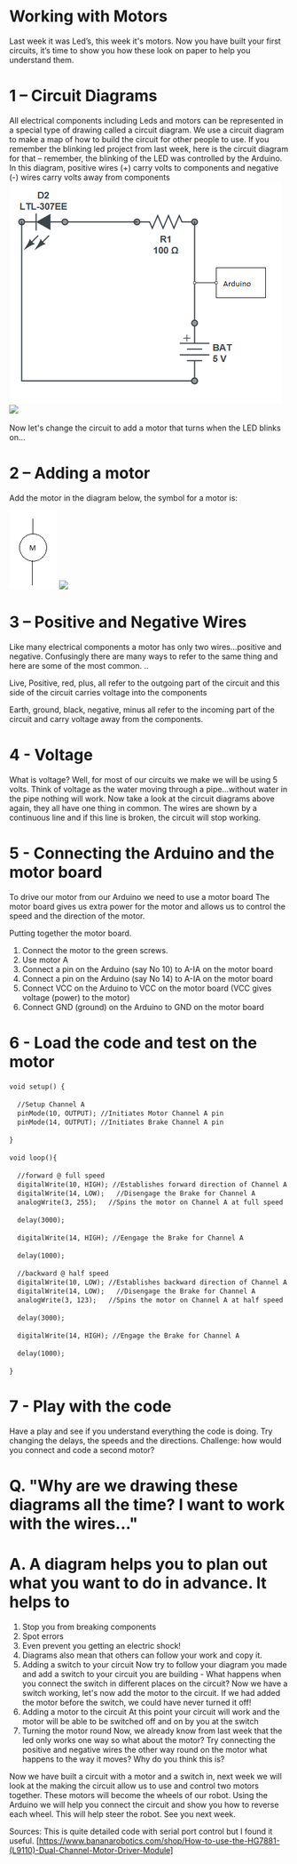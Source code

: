 

# Working with Motors

Last week it was Led’s, this week it's motors. Now you have built your first circuits, it’s time to show you how these look on paper to help you understand them.

# 1 – Circuit Diagrams
All electrical components including Leds and motors can be represented in a special type of drawing called a circuit diagram. We use a circuit diagram to make a map of how to build the circuit for other people to use.
If you remember the blinking led project from last week, here is the circuit diagram for that – remember, the blinking of the LED was controlled by the Arduino.
In this diagram, positive wires (+) carry volts to components and negative (-) wires carry volts away from components
 ![Circuit](circuit1.png)
<img src='https://github.com/punkplod23' />

Now let's change the circuit to add a motor that turns when the LED blinks on...
# 2 – Adding a motor
Add the motor in the diagram below, the symbol for a motor is:

![Circuit](circuit2.png)
<img src='https://github.com/punkplod23' />

# 3 – Positive and Negative Wires
Like many electrical components a motor has only two wires...positive and negative. Confusingly there are many ways to refer to the same thing and here are some of the most common. ..

Live, Positive, red, plus, all refer to the outgoing part of the circuit and this side of the circuit carries voltage into the components 

Earth, ground, black, negative, minus all refer to the incoming part of the circuit and carry voltage away from the components.

# 4 - Voltage

What is voltage? Well, for most of our circuits we make we will be using 5 volts. Think of voltage as the water moving through a pipe...without water in the pipe nothing will work. 
Now take a look at the circuit diagrams above again, they all have one thing in common. The wires are shown by a continuous line and if this line is broken, the circuit will stop working. 

# 5 - Connecting the Arduino and the motor board
To drive our motor from our Arduino we need to use a motor board
The motor board gives us extra power for the motor and allows us to control the speed and the direction of the motor. 

Putting together the motor board. 
1. Connect the motor to the green screws. 
2. Use motor A
3. Connect a pin on the Arduino (say No 10) to A-IA on the motor board
4. Connect a pin on the Arduino (say No 14) to A-IA on the motor board
5. Connect VCC on the Arduino to VCC on the motor board  (VCC gives voltage (power) to the motor)
6. Connect GND (ground) on the Arduino to GND on the motor board


# 6 - Load the code and test on the motor

```
void setup() {
  
  //Setup Channel A
  pinMode(10, OUTPUT); //Initiates Motor Channel A pin
  pinMode(14, OUTPUT); //Initiates Brake Channel A pin
  
}

void loop(){
  
  //forward @ full speed
  digitalWrite(10, HIGH); //Establishes forward direction of Channel A
  digitalWrite(14, LOW);   //Disengage the Brake for Channel A
  analogWrite(3, 255);   //Spins the motor on Channel A at full speed
  
  delay(3000);
  
  digitalWrite(14, HIGH); //Eengage the Brake for Channel A

  delay(1000);
  
  //backward @ half speed
  digitalWrite(10, LOW); //Establishes backward direction of Channel A
  digitalWrite(14, LOW);   //Disengage the Brake for Channel A
  analogWrite(3, 123);   //Spins the motor on Channel A at half speed
  
  delay(3000);
  
  digitalWrite(14, HIGH); //Engage the Brake for Channel A
  
  delay(1000);
  
}
```

# 7 - Play with the code
Have a play and see if you understand everything the code is doing. 
Try changing the delays, the speeds and the directions. 
Challenge: how would you connect and code a second motor?



# Q. "Why are we drawing these diagrams all the time? I want to work with the wires..."
# A. A diagram helps you to plan out what you want to do in advance.  It helps to
1. 	Stop you from breaking components
2. 	Spot errors
3. 	Even prevent you getting an electric shock! 
4. 	Diagrams also mean that others can follow your work and copy it.
6.  Adding a switch to your circuit
Now try to follow your diagram you made and add a switch to your circuit you are building - What happens when you connect the switch in different places on the circuit?
Now we have a switch working, let's now add the motor to the circuit.  If we had added the motor before the switch, we could have never turned it off! 
7.  Adding a motor to the circuit
At this point your circuit will work and the motor will be able to be switched off and on by you at the switch
8.  Turning the motor round
Now, we already know from last week that the led only works one way so what about the motor?
Try connecting the positive and negative wires the other way round on the motor what happens to the way it moves? Why do you think this is?

Now we have built a circuit with a motor and a switch in, next week we will look at the making the circuit allow us to use and control two motors together. These motors will become the wheels of our robot. 
Using the Arduino we will help you connect the circuit and show you how to reverse each wheel. This will help steer the robot.
See you next week. 

Sources:
This is quite detailed code with serial port control but I found it useful. 
[https://www.bananarobotics.com/shop/How-to-use-the-HG7881-(L9110)-Dual-Channel-Motor-Driver-Module]
